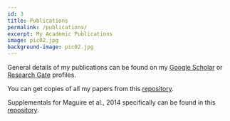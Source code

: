 ```yaml
---
id: 3
title: Publications
permalink: /publications/
excerpt: My Academic Publications
image: pic02.jpg
background-image: pic02.jpg
---
```


General details of my publications can be found on my [Google Scholar](http://scholar.google.co.uk/citations?user=rHFCtWwAAAAJ) or [Research Gate](http://www.researchgate.net/profile/Finlay_Maguire) profiles.

You can get copies of all my papers from this [repository](https://github.com/fmaguire/publications).

Supplementals for Maguire et al., 2014 specifically can be found in this [repository](https://github.com/fmaguire/Maguire_et_al_2014_supplementals).
